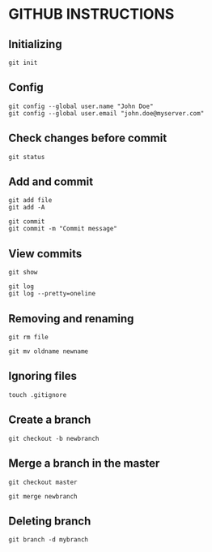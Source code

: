# GITHUB INSTRUCTIONS

## Initializing

```{r, engine='bash', count_lines}
git init
```

## Config

```{r, engine='bash', count_lines}
git config --global user.name "John Doe"
git config --global user.email "john.doe@myserver.com"
```

## Check changes before commit

```{r, engine='bash', count_lines}
git status
```

## Add and commit

```{r, engine='bash', count_lines}
git add file
git add -A
```

```{r, engine='bash', count_lines}
git commit
git commit -m "Commit message"
```

## View commits

```{r, engine='bash', count_lines}
git show
```

```{r, engine='bash', count_lines}
git log
git log --pretty=oneline
```

## Removing and renaming

```{r, engine='bash', count_lines}
git rm file
```

```{r, engine='bash', count_lines}
git mv oldname newname
```

## Ignoring files

```{r, engine='bash', count_lines}
touch .gitignore
```

## Create a branch

```{r, engine='bash', count_lines}
git checkout -b newbranch
```

## Merge a branch in the master

```{r, engine='bash', count_lines}
git checkout master
```

```{r, engine='bash', count_lines}
git merge newbranch
```

## Deleting branch

```{r, engine='bash', count_lines}
git branch -d mybranch
```
